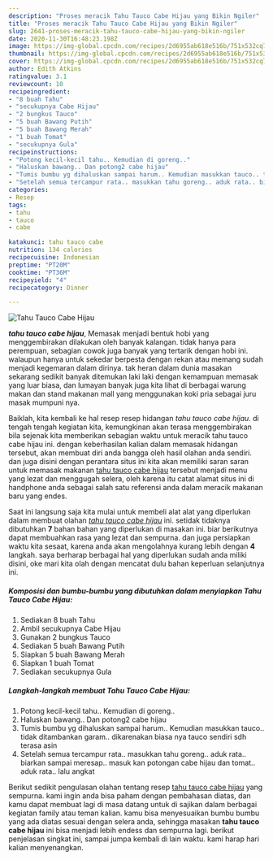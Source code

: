 ```yaml
---
description: "Proses meracik Tahu Tauco Cabe Hijau yang Bikin Ngiler"
title: "Proses meracik Tahu Tauco Cabe Hijau yang Bikin Ngiler"
slug: 2641-proses-meracik-tahu-tauco-cabe-hijau-yang-bikin-ngiler
date: 2020-11-30T16:48:23.198Z
image: https://img-global.cpcdn.com/recipes/2d6955ab618e516b/751x532cq70/tahu-tauco-cabe-hijau-foto-resep-utama.jpg
thumbnail: https://img-global.cpcdn.com/recipes/2d6955ab618e516b/751x532cq70/tahu-tauco-cabe-hijau-foto-resep-utama.jpg
cover: https://img-global.cpcdn.com/recipes/2d6955ab618e516b/751x532cq70/tahu-tauco-cabe-hijau-foto-resep-utama.jpg
author: Edith Atkins
ratingvalue: 3.1
reviewcount: 10
recipeingredient:
- "8 buah Tahu"
- "secukupnya Cabe Hijau"
- "2 bungkus Tauco"
- "5 buah Bawang Putih"
- "5 buah Bawang Merah"
- "1 buah Tomat"
- "secukupnya Gula"
recipeinstructions:
- "Potong kecil-kecil tahu.. Kemudian di goreng.."
- "Haluskan bawang.. Dan potong2 cabe hijau"
- "Tumis bumbu yg dihaluskan sampai harum.. Kemudian masukkan tauco.. tidak ditambankan garam.. dikarenakan biasa nya tauco sendiri sdh terasa asin"
- "Setelah semua tercampur rata.. masukkan tahu goreng.. aduk rata.. biarkan sampai meresap.. masuk kan potongan cabe hijau dan tomat.. aduk rata.. lalu angkat"
categories:
- Resep
tags:
- tahu
- tauco
- cabe

katakunci: tahu tauco cabe 
nutrition: 134 calories
recipecuisine: Indonesian
preptime: "PT20M"
cooktime: "PT36M"
recipeyield: "4"
recipecategory: Dinner

---
```



![Tahu Tauco Cabe Hijau](https://img-global.cpcdn.com/recipes/2d6955ab618e516b/751x532cq70/tahu-tauco-cabe-hijau-foto-resep-utama.jpg)

<b><i>tahu tauco cabe hijau</i></b>, Memasak menjadi bentuk hobi yang menggembirakan dilakukan oleh banyak kalangan. tidak hanya para perempuan, sebagian cowok juga banyak yang tertarik dengan hobi ini. walaupun hanya untuk sekedar berpesta dengan rekan atau memang sudah menjadi kegemaran dalam dirinya. tak heran dalam dunia masakan sekarang sedikit banyak ditemukan laki laki dengan kemampuan memasak yang luar biasa, dan lumayan banyak juga kita lihat di berbagai warung makan dan stand makanan mall yang menggunakan koki pria sebagai juru masak mumpuni nya.

Baiklah, kita kembali ke hal resep resep hidangan <i>tahu tauco cabe hijau</i>. di tengah tengah kegiatan kita, kemungkinan akan terasa menggembirakan bila sejenak kita memberikan sebagian waktu untuk meracik tahu tauco cabe hijau ini. dengan keberhasilan kalian dalam memasak hidangan tersebut, akan membuat diri anda bangga oleh hasil olahan anda sendiri. dan juga disini dengan perantara situs ini kita akan memiliki saran saran untuk memasak makanan <u>tahu tauco cabe hijau</u> tersebut menjadi menu yang lezat dan menggugah selera, oleh karena itu catat alamat situs ini di handphone anda sebagai salah satu referensi anda dalam meracik makanan baru yang endes.




Saat ini langsung saja kita mulai untuk membeli alat alat yang diperlukan dalam membuat olahan <u><i>tahu tauco cabe hijau</i></u> ini. setidak tidaknya dibutuhkan <b>7</b> bahan bahan yang diperlukan di masakan ini. biar berikutnya dapat membuahkan rasa yang lezat dan sempurna. dan juga persiapkan waktu kita sesaat, karena anda akan mengolahnya kurang lebih dengan <b>4</b> langkah. saya berharap berbagai hal yang diperlukan sudah anda miliki disini, oke mari kita olah dengan mencatat dulu bahan keperluan selanjutnya ini.

<!--inarticleads1-->

##### Komposisi dan bumbu-bumbu yang dibutuhkan dalam menyiapkan Tahu Tauco Cabe Hijau:

1. Sediakan 8 buah Tahu
1. Ambil secukupnya Cabe Hijau
1. Gunakan 2 bungkus Tauco
1. Sediakan 5 buah Bawang Putih
1. Siapkan 5 buah Bawang Merah
1. Siapkan 1 buah Tomat
1. Sediakan secukupnya Gula




<!--inarticleads2-->

##### Langkah-langkah membuat Tahu Tauco Cabe Hijau:

1. Potong kecil-kecil tahu.. Kemudian di goreng..
1. Haluskan bawang.. Dan potong2 cabe hijau
1. Tumis bumbu yg dihaluskan sampai harum.. Kemudian masukkan tauco.. tidak ditambankan garam.. dikarenakan biasa nya tauco sendiri sdh terasa asin
1. Setelah semua tercampur rata.. masukkan tahu goreng.. aduk rata.. biarkan sampai meresap.. masuk kan potongan cabe hijau dan tomat.. aduk rata.. lalu angkat




Berikut sedikit pengulasan olahan tentang resep <u>tahu tauco cabe hijau</u> yang sempurna. kami ingin anda bisa paham dengan pembahasan diatas, dan kamu dapat membuat lagi di masa datang untuk di sajikan dalam berbagai kegiatan family atau teman kalian. kamu bisa menyesuaikan bumbu bumbu yang ada diatas sesuai dengan selera anda, sehingga masakan <b>tahu tauco cabe hijau</b> ini bisa menjadi lebih endess dan sempurna lagi. berikut penjelasan singkat ini, sampai jumpa kembali di lain waktu. kami harap hari kalian menyenangkan.
